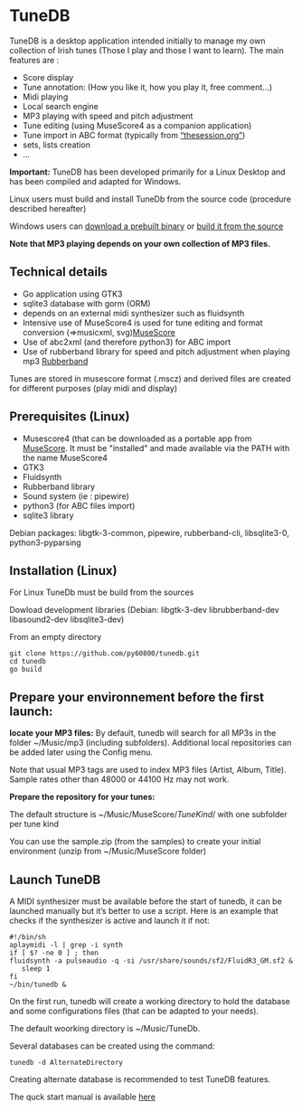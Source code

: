 # TuneDB
TuneDB is a desktop application  intended  initially to manage my own collection of Irish tunes (Those I play and those I want to learn). The main features are :

- Score display
- Tune annotation: (How you like it, how you play it, free comment...)
- Midi playing
- Local search engine
- MP3 playing with speed and pitch adjustment
- Tune editing (using MuseScore4 as a companion application)
- Tune import in ABC format (typically from [“thesession.org”](https://thesession.org))
- sets, lists creation
- ...
    
**Important:** TuneDB has been developed primarily for a Linux Desktop and has been compiled and adapted for Windows. 

Linux users must build and install TuneDb from the source code (procedure described hereafter)

Windows users can [download a prebuilt binary](Windows/TunedbWindows.zip) or [build it from the source](https://github.com/py60800/tunedb/blob/main/WINDOWS.md)


**Note that MP3 playing depends on your own collection of MP3 files.**

## Technical details
   
- Go application using GTK3
- sqlite3 database with gorm (ORM)
- depends on an external midi synthesizer such as  fluidsynth
- Intensive use of MuseScore4 is used for tune editing  and format conversion (=>musicxml, svg)[MuseScore](https://musescore.org/)
- Use of abc2xml (and therefore python3) for ABC import
- Use of rubberband library for speed and pitch adjustment when playing mp3 [Rubberband](https://breakfastquay.com/rubberband/)
    
Tunes are stored in musescore format (.mscz) and derived files are created for different purposes (play midi and display)

## Prerequisites (Linux)
    
- Musescore4 (that can be downloaded as a portable app from [MuseScore](https://musescore.org/). It must be "installed" and made available via the PATH with the name MuseScore4
- GTK3
- Fluidsynth
- Rubberband library
- Sound system (ie : pipewire)
- python3 (for ABC files import)
- sqlite3 library
          
Debian packages: libgtk-3-common, pipewire, rubberband-cli, libsqlite3-0, python3-pyparsing

## Installation (Linux) 

For Linux TuneDb must be build from the sources

Dowload development libraries (Debian: libgtk-3-dev librubberband-dev libasound2-dev libsqlite3-dev)

From an empty directory

    git clone https://github.com/py60800/tunedb.git
    cd tunedb
    go build


## Prepare your environnement before the first launch:

**locate your MP3 files:**
By default, tunedb will search for all MP3s in the folder ~/Music/mp3 (including subfolders).
Additional local repositories can be added later using the Config menu.

Note that usual MP3 tags are used to index MP3 files (Artist, Album, Title). Sample rates other than 48000 or 44100 Hz may not work.

**Prepare the repository for your tunes:**

The default structure is ~/Music/MuseScore/_TuneKind_/  with one subfolder per tune kind

You can use the sample.zip (from the samples) to create your initial environment (unzip from ~/Music/MuseScore folder)

## Launch TuneDB

A MIDI synthesizer must be available before the start of tunedb, it can be launched manually but it’s better to use a script. Here is an example that checks if the synthesizer is active and launch it if not:

    #!/bin/sh
    aplaymidi -l | grep -i synth 
    if [ $? -ne 0 ] ; then 
    fluidsynth -a pulseaudio -q -si /usr/share/sounds/sf2/FluidR3_GM.sf2 &
       sleep 1
    fi
    ~/bin/tunedb &

On the first run, tunedb will create a working directory to hold the database and some configurations files (that can be adapted to your needs).

The default woorking directory is ~/Music/TuneDb.

Several databases can be created using the command:

    tunedb -d AlternateDirectory

Creating alternate database is recommended to test TuneDB features.

The quck start manual is available [here](https://github.com/py60800/tunedb/blob/main/doc/Manual.pdf)
